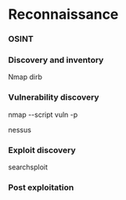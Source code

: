# Reconnaissance


### OSINT

 

### Discovery and inventory

 Nmap
 dirb
 
### Vulnerability discovery

nmap --script vuln -p <ports>

nessus 

### Exploit discovery

searchsploit


### Post exploitation



